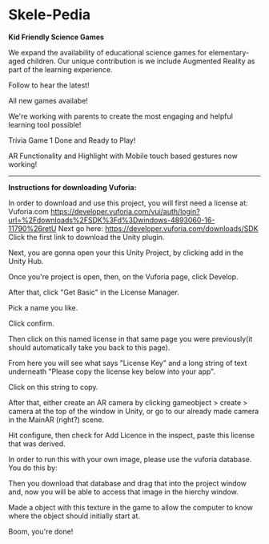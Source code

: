 # Skele-Pedia

**Kid Friendly Science Games**

We expand the availability of educational science games for elementary-aged children.
Our unique contribution is we include Augmented Reality as part of the learning experience.

Follow to hear the latest!

All new games availabe! 

We're working with parents to create the most engaging and helpful learning tool possible!

Trivia Game 1 Done and Ready to Play!

AR Functionality and Highlight with Mobile touch based gestures now working!

---------------------------

**Instructions for downloading Vuforia:**

In order to download and use this project, you will first need a license at:
Vuforia.com
https://developer.vuforia.com/vui/auth/login?url=%2Fdownloads%2FSDK%3Fd%3Dwindows-4893060-16-11790%26retU
Next go here:
https://developer.vuforia.com/downloads/SDK
Click the first link to download the Unity plugin.

Next, you are gonna open your this Unity Project, by clicking add in the Unity Hub.

Once you're project is open, then, on the Vuforia page, click Develop.

After that, click "Get Basic" in the License Manager.

Pick a name you like.

Click confirm.

Then click on this named license in that same page you were previously(it should automatically take you back to this page).

From here you will see what says "License Key" and a long string of text underneath "Please copy the license key below into your app".

Click on this string to copy.

After that, either create an AR camera by clicking gameobject > create > camera at the top of the window in Unity, or go to our already made camera in the MainAR (right?) scene.

Hit configure, then check for Add Licence in the inspect, paste this license that was derived.

In order to run this with your own image, please use the vuforia database.
You do this by: 

Then you download that database and drag that into the project window and, now you will be able to access that image in the hierchy window.

Made a object with this texture in the game to allow the computer to know where the object should initially start at. 

Boom, you're done! 



